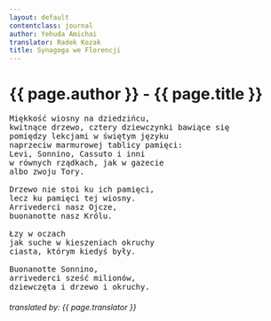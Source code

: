 ```yaml
---
layout: default
contentclass: journal
author: Yehuda Amichai
translator: Radek Kozak
title: Synagoga we Florencji
---
```


<h1 class="poem-title">{{ page.author }} - {{ page.title }}</h1>

<pre class="poem">
Miękkość wiosny na dziedzińcu,
kwitnące drzewo, cztery dziewczynki bawiące się
pomiędzy lekcjami w świętym języku
naprzeciw marmurowej tablicy pamięci:
Levi, Sonnino, Cassuto i inni
w równych rządkach, jak w gazecie
albo zwoju Tory.

Drzewo nie stoi ku ich pamięci,
lecz ku pamięci tej wiosny.
Arrivederci nasz Ojcze,
buonanotte nasz Królu.

Łzy w oczach
jak suche w kieszeniach okruchy
ciasta, którym kiedyś były.

Buonanotte Sonnino,
arrivederci sześć milionów,
dziewczęta i drzewo i okruchy.
</pre>
<h6 class="poem">translated by: {{ page.translator }}</h6>
